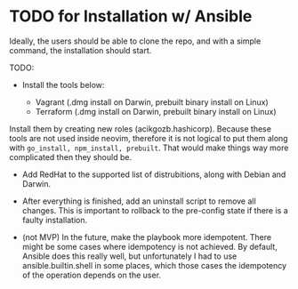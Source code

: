 # TODO for Installation w/ Ansible

Ideally, the users should be able to clone the repo, and with a simple command, the installation should start.

TODO:

- Install the tools below:

  - Vagrant (.dmg install on Darwin, prebuilt binary install on Linux)
  - Terraform (.dmg install on Darwin, prebuilt binary install on Linux)

Install them by creating new roles (acikgozb.hashicorp). Because these tools are not used inside neovim, therefore it is not logical to put them along with `go_install, npm_install, prebuilt`. That would make things way more complicated then they should be.

- Add RedHat to the supported list of distrubitions, along with Debian and Darwin.

- After everything is finished, add an uninstall script to remove all changes. This is important to rollback to the pre-config state if there is a faulty installation.

- (not MVP) In the future, make the playbook more idempotent. There might be some cases where idempotency is not achieved. By default, Ansible does this really well, but unfortunately I had to use ansible.builtin.shell in some places, which those cases the idempotency of the operation depends on the user.

